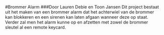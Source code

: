 #Brommer Alarm
###Door Lauren Debie en Toon Jansen
Dit project bestaat uit het maken van een brommer alarm dat het achterwiel van de brommer kan blokkeren en een sirenen kan laten afgaan wanneer deze op staat. Verder zal men het alarm kunne op en afzetten met zowel de brommer sleutel al een remote keycard.